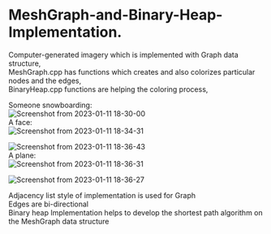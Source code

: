 # MeshGraph-and-Binary-Heap-Implementation.

Computer-generated imagery which is implemented with Graph data structure,<br />
MeshGraph.cpp has functions which creates and also colorizes particular nodes and the edges, <br />
BinaryHeap.cpp functions are helping the coloring process, <br />

Someone snowboarding: <br />
![Screenshot from 2023-01-11 18-30-00](https://user-images.githubusercontent.com/95969634/211882007-d05f215d-6052-4ff7-adfb-1233ff219ed1.png)
<br />
A face: <br />
![Screenshot from 2023-01-11 18-34-31](https://user-images.githubusercontent.com/95969634/211882162-681df592-8647-44df-b70f-d0cd949c6aa1.png)

![Screenshot from 2023-01-11 18-36-43](https://user-images.githubusercontent.com/95969634/211882222-93cc97ea-2965-447a-91ae-6814e8eaffdb.png)
<br />
A plane: <br />
![Screenshot from 2023-01-11 18-36-31](https://user-images.githubusercontent.com/95969634/211882226-4f28a3e7-228d-460e-9560-631af461770c.png)

![Screenshot from 2023-01-11 18-36-27](https://user-images.githubusercontent.com/95969634/211882647-a4bd2675-43e2-466e-b445-31c58123e524.png)


Adjacency list style of implementation is used for Graph <br />
Edges are bi-directional <br />
Binary heap Implementation helps to develop the shortest path algorithm on the MeshGraph data structure<br />

